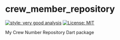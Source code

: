 # crew_member_repository

[![style: very good analysis][very_good_analysis_badge]][very_good_analysis_link]
[![License: MIT][license_badge]][license_link]

My Crew Number Repository Dart package

[license_badge]: https://img.shields.io/badge/license-MIT-blue.svg
[license_link]: https://opensource.org/licenses/MIT
[very_good_analysis_badge]: https://img.shields.io/badge/style-very_good_analysis-B22C89.svg
[very_good_analysis_link]: https://pub.dev/packages/very_good_analysis
